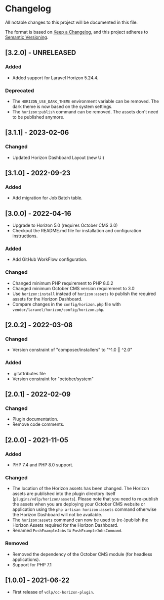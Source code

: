 # Changelog
All notable changes to this project will be documented in this file.

The format is based on [Keep a Changelog](https://keepachangelog.com/en/1.0.0/),
and this project adheres to [Semantic Versioning](https://semver.org/spec/v2.0.0.html).

## [3.2.0] - UNRELEASED

### Added

- Added support for Laravel Horizon 5.24.4.

### Deprecated

- The `HORIZON_USE_DARK_THEME` environment variable can be removed. The dark theme is now based on the system settings.
- The `horizon:publish` command can be removed. The assets don't need to be published anymore.

## [3.1.1] - 2023-02-06

### Changed
- Updated Horizon Dashboard Layout (new UI)

## [3.1.0] - 2022-09-23

### Added
- Add migration for Job Batch table.

## [3.0.0] - 2022-04-16

- Upgrade to Horizon 5.0 (requires October CMS 3.0)
- Checkout the README.md file for installation and configuration instructions.

### Added
- Add GitHub WorkFlow configuration.

### Changed
- Changed minimum PHP requirement to PHP 8.0.2
- Changed minimum October CMS version requirement to 3.0
- Use `horizon:install` instead of `horizon:assets` to publish the required assets for the Horizon Dashboard.
- Compare changes in the `config/horizon.php` file with `vendor/laravel/horizon/config/horizon.php`.

## [2.0.2] - 2022-03-08

### Changed
- Version constraint of "composer/installers" to "^1.0 || ^2.0"

### Added
- .gitattributes file
- Version constraint for "october/system"

## [2.0.1] - 2022-02-09

### Changed
- Plugin documentation.
- Remove code comments.

## [2.0.0] - 2021-11-05

### Added
- PHP 7.4 and PHP 8.0 support.

### Changed
- The location of the Horizon assets has been changed. The Horizon assets are published into the plugin directory itself (`plugins/vdlp/horizon/assets`). Please note that you need to re-publish the assets when you are deploying your October CMS website or application using the `php artisan horizon:assets` command otherwise the Horizon Dashboard will not be available.
- The `horizon:assets` command can now be used to (re-)publish the Horizon Assets required for the Horizon Dashboard.
- Renamed `PushExampleJobs` to `PushExampleJobsCommand`.

### Removed
- Removed the dependency of the October CMS module (for headless applications).
- Support for PHP 7.1

## [1.0.0] - 2021-06-22

- First release of `vdlp/oc-horizon-plugin`.
